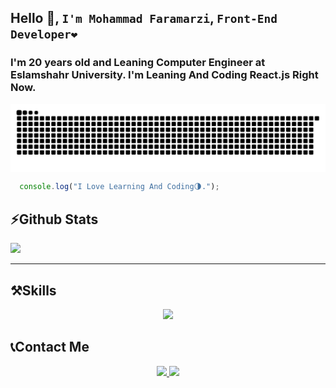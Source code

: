 ## Hello 👋, `I'm Mohammad Faramarzi`, `Front-End Developer❤️`
### I'm 20 years old and Leaning Computer Engineer at Eslamshahr University. I'm Leaning And Coding React.js Right Now.

<img align="center" src="https://raw.githubusercontent.com/imrrobat/imrrobat/d1b244e170d2b75fdda3efd499eaaf163f7a617c/images/github-contribution-grid-snake.svg" />

```javascript
  console.log("I Love Learning And Coding🌗.");
```

<h2>⚡Github Stats</h2>

<a href="https://github.com/mohammadfaramarzi1">
  <img src="https://github-readme-stats.vercel.app/api?username=mohammadfaramarzi1&show_icons=true&theme=radical" />
</a>

---

<h2>⚒️Skills</h2>

<p align="center">
  <a href="https://skillicons.dev">
    <img src="https://skillicons.dev/icons?i=html,css,js,react,tailwind,redux,graphql,git" />
  </a>
</p>


<h2>📞Contact Me </h2>

<p align="center">
  <a href="https://www.linkedin.com/in/mohammadfaramarzi/">
    <img src="https://skillicons.dev/icons?i=linkedin" />
  </a>
  <a href="https://instagram.com/_mofficail1/">
    <img src="https://skillicons.dev/icons?i=instagram" />
  </a>
</p>
